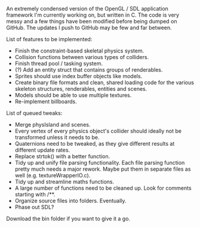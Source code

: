 An extremely condensed version of the OpenGL / SDL application framework I'm currently working on, but written in C. The code is very messy and a few things have been modified before being dumped on GitHub. The updates I push to GitHub may be few and far between.

List of features to be implemented:
* Finish the constraint-based skeletal physics system.
* Collision functions between various types of colliders.
* Finish thread pool / tasking system.
* (?) Add an entity struct that contains groups of renderables.
* Sprites should use index buffer objects like models.
* Create binary file formats and clean, shared loading code for the various skeleton structures, renderables, entities and scenes.
* Models should be able to use multiple textures.
* Re-implement billboards.

List of queued tweaks:
* Merge physIsland and scenes.
* Every vertex of every physics object's collider should ideally not be transformed unless it needs to be.
* Quaternions need to be tweaked, as they give different results at different update rates.
* Replace strtok() with a better function.
* Tidy up and unify file parsing functionality. Each file parsing function pretty much needs a major rework. Maybe put them in separate files as well (e.g. textureWrapperIO.c).
* Tidy up and streamline maths functions.
* A large number of functions need to be cleaned up. Look for comments starting with /**.
* Organize source files into folders. Eventually.
* Phase out SDL?

Download the bin folder if you want to give it a go.